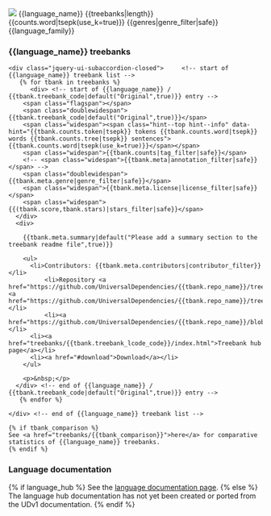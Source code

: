
  <div>   <!-- start of {{language_name}} accordion row -->
    <span class="flagspan"><img class="flag" src="flags/svg/{{flag}}.svg" /></span>
    <span class="doublewidespan">{{language_name}}</span>
    <span class="widespan"><span class="hint--top hint--info" data-hint="{{treebanks|length}} treebank{% if treebanks|length > 1 %}s{% endif %}">{{treebanks|length}}</span></span>
    <span class="widespan"><span class="hint--top hint--info" data-hint="{{counts.token|tsepk}} tokens {{counts.word|tsepk}} words {{counts.tree|tsepk}} sentences">{{counts.word|tsepk(use_k=true)}}</span></span>
    <!-- English has so many genres that they no longer fit in doublewidespan. -->
    <span class="triplewidespan">{{genres|genre_filter|safe}}</span>
    <span class="triplewidespan">{{language_family}}</span>
  </div>   <!-- end of {{language_name}} accordion row -->

  <div>   <!-- start of {{language_name}} accordion body -->
  <!--initial style="display: none" would make the page a bit better before setup is done but the height of the subaccordions would not be measured correctly-->

  <!-- empty space so tooltip fits -->
  <h3> {{language_name}} treebanks</h3>

    <div class="jquery-ui-subaccordion-closed">     <!-- start of {{language_name}} treebank list -->
       {% for tbank in treebanks %}
     	  <div> <!-- start of {{language_name}} / {{tbank.treebank_code|default("Original",true)}} entry -->
	    <span class="flagspan"></span>
	    <span class="doublewidespan">{{tbank.treebank_code|default("Original",true)}}</span>
	    <span class="widespan"><span class="hint--top hint--info" data-hint="{{tbank.counts.token|tsepk}} tokens {{tbank.counts.word|tsepk}} words {{tbank.counts.tree|tsepk}} sentences">{{tbank.counts.word|tsepk(use_k=true)}}</span></span>
	    <span class="widespan">{{tbank.counts|tag_filter|safe}}</span>
	    <!-- <span class="widespan">{{tbank.meta|annotation_filter|safe}}</span> -->
	    <span class="doublewidespan">{{tbank.meta.genre|genre_filter|safe}}</span>
	    <span class="widespan">{{tbank.meta.license|license_filter|safe}}</span>
	    <span class="widespan">{{(tbank.score,tbank.stars)|stars_filter|safe}}</span>
	  </div>
	  <div>

	    {{tbank.meta.summary|default("Please add a summary section to the treebank readme file",true)}}

	    <ul>
	      <li>Contributors: {{tbank.meta.contributors|contributor_filter}} </li>
              <li>Repository <a href="https://github.com/UniversalDependencies/{{tbank.repo_name}}/tree/master">master</a> <a href="https://github.com/UniversalDependencies/{{tbank.repo_name}}/tree/dev">dev</a></li>
              <li><a href="https://github.com/UniversalDependencies/{{tbank.repo_name}}/blob/{{tbank.repo_branch}}/{{tbank.readme_file}}">README</a></li>
	      <li><a href="treebanks/{{tbank.treebank_lcode_code}}/index.html">Treebank hub page</a></li>
	      <li><a href="#download">Download</a></li>
	    </ul>

	    <p>&nbsp;</p>
	  </div> <!-- end of {{language_name}} / {{tbank.treebank_code|default("Original",true)}} entry -->
       {% endfor %}

    </div> <!-- end of {{language_name}} treebank list -->

    {% if tbank_comparison %}
    See <a href="treebanks/{{tbank_comparison}}">here</a> for comparative statistics of {{language_name}} treebanks.
    {% endif %}

  <h3> Language documentation </h3>

  {% if language_hub %}
  See the <a href="{{language_code}}/index.html">language documentation page</a>.
  {% else %}
  The language hub documentation has not yet been created or ported from the UDv1 documentation.
  {% endif %}

  </div>   <!-- end of {{language_name}} accordion body -->
